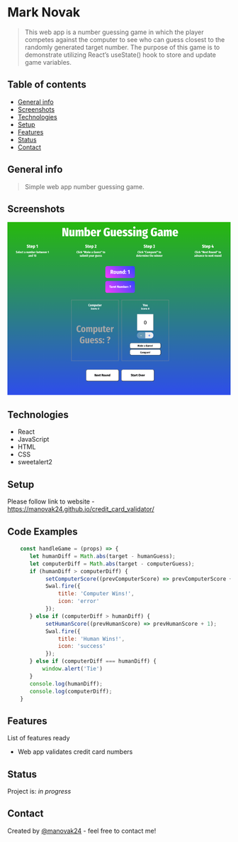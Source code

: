 # Mark Novak
> This web app is a number guessing game in which the player competes against the computer to see who can guess closest to the randomly generated target number. The purpose of this game is to demonstrate utilizing React’s useState() hook to store and update game variables.

## Table of contents
* [General info](#general-info)
* [Screenshots](#screenshots)
* [Technologies](#technologies)
* [Setup](#setup)
* [Features](#features)
* [Status](#status)
* [Contact](#contact)

## General info
> Simple web app number guessing game.

## Screenshots
![Example screenshot](./screen-shot.png)

## Technologies
* React
* JavaScript
* HTML
* CSS
* sweetalert2


## Setup
Please follow link to website - https://manovak24.github.io/credit_card_validator/

## Code Examples
```js
    const handleGame = (props) => {
       let humanDiff = Math.abs(target - humanGuess);
       let computerDiff = Math.abs(target - computerGuess);
       if (humanDiff > computerDiff) {
            setComputerScore((prevComputerScore) => prevComputerScore + 1);
            Swal.fire({
                title: 'Computer Wins!',
                icon: 'error'
            });
       } else if (computerDiff > humanDiff) {
            setHumanScore((prevHumanScore) => prevHumanScore + 1);
            Swal.fire({
                title: 'Human Wins!',
                icon: 'success'
            });
       } else if (computerDiff === humanDiff) {
           window.alert('Tie')
       }
       console.log(humanDiff);
       console.log(computerDiff);
    }
 ```   

## Features
List of features ready
* Web app validates credit card numbers


## Status
Project is: _in progress_

## Contact
Created by [@manovak24](https://github.com/manovak24) - feel free to contact me!